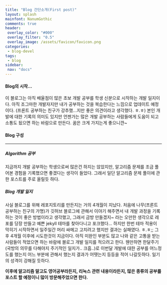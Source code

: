 ```yaml
---
title: "Blog 간단소개(First post)"
layout: splash
mainfont: NanumGothic
comments: true
header:
 overlay_color: "#000"
 overlay_filter: "0.5"
 overlay_image: /assets/favicon/favicon.png
categories:
 - blog-devel
tags:
 - blog
sidebar:
 nav: "docs"
---
```


#### Blog의 시작... 

<div markdown="1">

이 블로그는 아직 배울점이 많은 초보 개발 공부를 학생 신분으로 시작하는 개발 일지이다. 아직 조그마한 개발자지만 내가 공부하는 것을 복습한다는 느낌으로 업데이트 예정이다. (프론트 공부하는 친구가 강추했...지만 좋은 의견이라고 생각했다. ㅎ.ㅎ) 본인 개발에 대한 기록의 의미도 있지만 언젠가는 많은 개발 공부하는 사람들에게 도움이 되고 소통도 됬으면 하는 바람으로 만든다. 꿈은 크게 가지는게 좋으니깐~

</div>

<div markdown="1">

#### Blog 구성
------
##### Algorithm 공부
지금까지 개발 공부하는 학생으로써 많은건 하지는 않았지만, 알고리즘 문제를 조금 풀어본 경험을 기록했으면 좋겠다는 생각이 들었다. 그래서 일단 알고리즘 문제 풀이에 관한 포스트를 주로 올릴듯 하다.

##### Blog 개발 일지

사실 블로그를 위해 레포지토리를 만든지는 거의 4개월이 지났다. 처음에 나무(프론트 공부하는 친구의 가명)가 깃허브 블로그에 관해서 이야기 해주면서 내 개발 과정을 기록하는 것이 좋은 방법이라고 생각했고, 그래서 금방 만들겠지~ 라는 오만한 생각으로 레포를 당장 만들고 예쁜 jekyll 테마를 찾아다니고 포크했다... 하지만 한번 테마 적용이 막히기 시작하면서 일주일간 머리 싸메고 고치려고 했지만 결과는 실패였다. ㅎ.ㅎ;; 그후 4개월 이후에 시도한것이 지금이다. 아직 미완인 부분도 많고 나와 같은 고통을 받는 사람들이 적었으면 하는 바람에 블로그 개발 일지를 적으려고 한다. 웬만하면 한달주기(국방의 의무를 다해야지 주기적인 일지가.. 크흠..)로 이번달 개발에 대한 공부를 어느정도를 했는지 어느 부분에 관해서 했는지 결과가 어땟는지 등등을 적어 나갈듯하다. 일기의 성격이 강해질 듯하다.

</div>
<div markdown="1">

**이후에 알고리즘 말고도 영어공부라든지, 리눅스 관련 내용이라든지, 많은 종류의 공부를 포스트 할 예정이니 많이 방문해주었으면 한다.**

</div>

